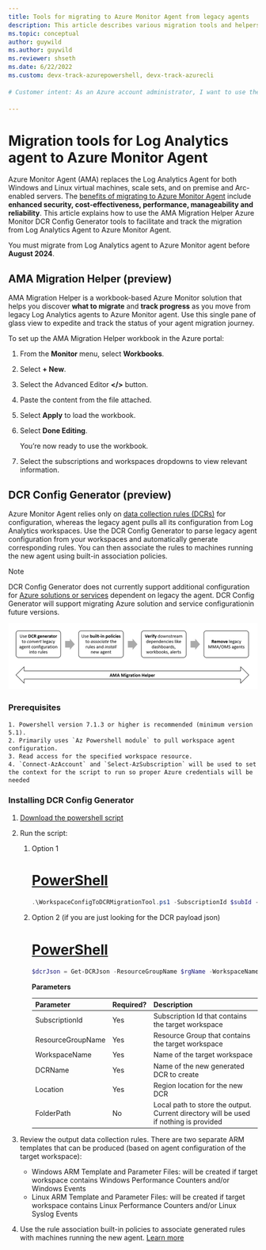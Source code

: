 ```yaml
---
title: Tools for migrating to Azure Monitor Agent from legacy agents 
description: This article describes various migration tools and helpers available for migrating from existing legacy agents to the new Azure Monitor agent (AMA) and data collection rules (DCR).
ms.topic: conceptual
author: guywild
ms.author: guywild
ms.reviewer: shseth
ms.date: 6/22/2022 
ms.custom: devx-track-azurepowershell, devx-track-azurecli

# Customer intent: As an Azure account administrator, I want to use the available Azure Monitor tools to migrate from Log Analytics agent to Azure Monitor Agent and track the status of the migration in my account.    

---
```


# Migration tools for Log Analytics agent to Azure Monitor Agent

Azure Monitor Agent (AMA) replaces the Log Analytics Agent for both Windows and Linux virtual machines, scale sets, and on premise and Arc-enabled servers. The [benefits of migrating to Azure Monitor Agent](../agents/azure-monitor-agent-migration.md) include **enhanced security, cost-effectiveness, performance, manageability and reliability**. 
This article explains how to use the AMA Migration Helper Azure Monitor DCR Config Generator tools to facilitate and track the migration from Log Analytics Agent to Azure Monitor Agent.

You must migrate from Log Analytics agent to Azure Monitor agent before **August 2024**. 

## AMA Migration Helper (preview)

AMA Migration Helper is a workbook-based Azure Monitor solution that helps you discover **what to migrate** and **track progress** as you move from legacy Log Analytics agents to Azure Monitor agent. Use this single pane of glass view to expedite and track the status of your agent migration journey. 

To set up the AMA Migration Helper workbook in the Azure portal:

1. From the **Monitor** menu, select **Workbooks**.
2. Select **+ New**.
3. Select the Advanced Editor **</>** button.
4. Paste the content from the file attached.
5. Select **Apply** to load the workbook. 
1. Select **Done Editing**. 

    You’re now ready to use the workbook.

1. Select the subscriptions and workspaces dropdowns to view relevant information.


## DCR Config Generator (preview)
Azure Monitor Agent relies only on [data collection rules (DCRs)](../essentials/data-collection-rule-overview.md) for configuration, whereas the legacy agent pulls all its configuration from Log Analytics workspaces. Use the DCR Config Generator to parse legacy agent configuration from your workspaces and automatically generate corresponding rules. You can then associate the rules to machines running the new agent using built-in association policies. 

> [!NOTE]
> DCR Config Generator does not currently support additional configuration for [Azure solutions or services](./azure-monitor-agent-overview.md#supported-services-and-features) dependent on legacy the agent. DCR Config Generator will support migrating Azure solution and service configurationin future versions.

![Flow diagram that shows the steps involved in agent migration.](media/azure-monitor-agent-migration/mma-to-ama-migration-steps.png)

### Prerequisites
	1. Powershell version 7.1.3 or higher is recommended (minimum version 5.1).
	2. Primarily uses `Az Powershell module` to pull workspace agent configuration.
	3. Read access for the specified workspace resource.
	4. `Connect-AzAccount` and `Select-AzSubscription` will be used to set the context for the script to run so proper Azure credentials will be needed

### Installing DCR Config Generator

1. [Download the powershell script](https://github.com/microsoft/AzureMonitorCommunity/tree/master/Azure%20Services/Azure%20Monitor/Agents/Migration%20Tools)
1. Run the script:

	1. Option 1
		# [PowerShell](#tab/ARMAgentPowerShell)
		```powershell
		.\WorkspaceConfigToDCRMigrationTool.ps1 -SubscriptionId $subId -ResourceGroupName $rgName -WorkspaceName $workspaceName -DCRName $dcrName -Location $location -FolderPath $folderPath
		```
	1. Option 2 (if you are just looking for the DCR payload json)
		# [PowerShell](#tab/ARMAgentPowerShell)
		```powershell
		$dcrJson = Get-DCRJson -ResourceGroupName $rgName -WorkspaceName $workspaceName -PlatformType $platformType $dcrJson | ConvertTo-Json -Depth 10 | Out-File "<filepath>\OutputFiles\dcr_output.json"
		```
	
		**Parameters**  
		
		| Parameter | Required? | Description |
		|------|------|------|
		| SubscriptionId | Yes | Subscription Id that contains the target workspace |
		| ResourceGroupName | Yes | Resource Group that contains the target workspace |
		| WorkspaceName | Yes | Name of the target workspace |
		| DCRName | Yes | Name of the new generated DCR to create |
		| Location | Yes | Region location for the new DCR |
		| FolderPath | No |  Local path to store the output. Current directory will be used if nothing is provided |  
	
1. Review the output data collection rules. There are two separate ARM templates that can be produced (based on agent configuration of the target workspace):
	- Windows ARM Template and Parameter Files: will be created if target workspace contains Windows Performance Counters and/or Windows Events
	- Linux ARM Template and Parameter Files: will be created if target workspace contains Linux Performance Counters and/or Linux Syslog Events
	
1. Use the rule association built-in policies to associate generated rules with machines running the new agent. [Learn more](./data-collection-rule-azure-monitor-agent.md#data-collection-rule-associations)
